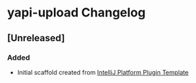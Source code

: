<!-- Keep a Changelog guide -> https://keepachangelog.com -->

# yapi-upload Changelog

## [Unreleased]
### Added
- Initial scaffold created from [IntelliJ Platform Plugin Template](https://github.com/JetBrains/intellij-platform-plugin-template)
